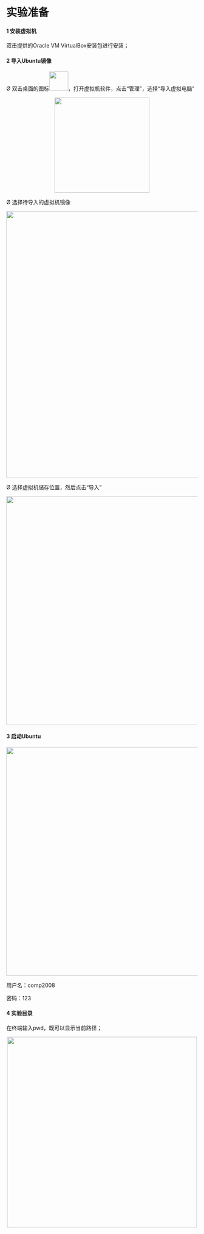 # 实验准备

#### 1 安装虚拟机

双击提供的Oracle VM VirtualBox安装包进行安装；

#### 2 导入Ubuntu镜像

Ø 双击桌面的图标<left><img src="../s5-1.png" width = 50></left>，打开虚拟机软件，点击“管理”，选择“导入虚拟电脑”

 <center><img src="../s5-2.png" width = 250></center>   

Ø 选择待导入的虚拟机镜像

 <center><img src="../s5-3.png" width = 700></center>   

Ø 选择虚拟机储存位置，然后点击“导入”

 <center><img src="../s5-4.png" width = 600></center>   

#### 3 启动Ubuntu

 <center><img src="../s5-5.png" width = 600></center>   

用户名：comp2008

密码：123

#### 4 实验目录

在终端输入pwd，既可以显示当前路径；

 <center><img src="../s5-6.png" width = 500></center>   
